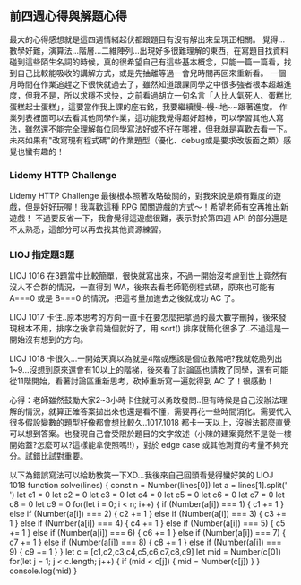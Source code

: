 ## 前四週心得與解題心得
最大的心得感想就是這四週情緒起伏都跟題目有沒有解出來呈現正相關。
覺得...數學好難，演算法...階層...二維陣列...出現好多很難理解的東西，在寫題目找資料碰到這些陌生名詞的時候，真的很希望自己有這些基本概念，只能一篇一篇看，找到自己比較能吸收的講解方式，或是先抽離等過一會兒時間再回來重新看。
一個月時間在作業追趕之下很快就過去了，雖然知道跟課同學之中很多強者根本超越進度，但我不是，所以求穩不求快，之前看過胡立一句名言「人比人氣死人、蛋糕比蛋糕起士蛋糕」，這要當作我上課的座右銘，我要繼續慢~~~慢~~~地~~跟著進度。
作業列表裡面可以去看其他同學作業，這功能我覺得超好超棒，可以學習其他人寫法，雖然還不能完全理解每位同學寫法好或不好在哪裡，但我就是喜歡去看一下。
未來如果有"改寫現有程式碼"的作業題型（優化、debug或是要求改版面之類）感覺也蠻有趣的！

### Lidemy HTTP Challenge 
Lidemy HTTP Challenge 最後根本照著攻略破關的，對我來說是頗有難度的遊戲，但是好好玩喔！我喜歡這種 RPG 闖關遊戲的方式～！希望老師有空再推出新遊戲！
不過要反省一下，我會覺得這遊戲很難，表示對於第四週 API 的部分還是不太熟悉，這部分可以再去找其他資源練習。

### LIOJ 指定題3題
LIOJ 1016 
在3題當中比較簡單，很快就寫出來，不過一開始沒考慮到世上竟然有沒人不合群的情況，一直得到 WA，後來去看老師範例程式碼，原來也可能有 A===0 或是 B===0 的情況，把這考量加進去之後就成功 AC 了。

LIOJ 1017
卡住..原本思考的方向一直卡在要怎麼把拿過的最大數字刪掉，後來發現根本不用，排序之後拿前幾個就好了，用 sort() 排序就簡化很多了..不過這是一開始沒有想到的方向。

LIOJ 1018
卡很久...一開始天真以為就是4階或應該是個位數階吧?我就乾脆列出1~9...沒想到原來還會有10以上的階梯，後來看了討論區也請教了同學，還有可能從11階開始，看著討論區重新思考，砍掉重新寫一遍就得到 AC 了！很感動！

心得：老師雖然鼓勵大家2~3小時卡住就可以勇敢發問..但有時候是自己沒辦法理解的情況，就算正確答案拋出來也還是看不懂，需要再花一些時間消化。需要代入很多假設變數的題型好像都會想比較久..1017.1018 都卡一天以上，沒辦法那麼直覺可以想到答案。也發現自己會受限於題目的文字敘述（小陳的建案竟然不是從一樓開始蓋?怎麼可以?這樣能拿使照嗎!!），對於 edge case 或其他測資的考量不夠充分。試錯比試對重要。

以下為錯誤寫法可以給助教笑一下XD...我後來自己回頭看覺得蠻好笑的
LIOJ 1018 
function solve(lines) {
  const n = Number(lines[0])
  let a = lines[1].split(' ')
  let c1 = 0
  let c2 = 0
  let c3 = 0
  let c4 = 0
  let c5 = 0
  let c6 = 0
  let c7 = 0
  let c8 = 0
  let c9 = 0
  for(let i = 0; i < n; i++) {
    if (Number(a[i]) === 1) {
      c1 += 1
    } else if (Number(a[i]) === 2) {
      c2 += 1
    } else if (Number(a[i]) === 3) {
      c3 += 1
    } else if (Number(a[i]) === 4) {
      c4 += 1
    } else if (Number(a[i]) === 5) {
      c5 += 1
    } else if (Number(a[i]) === 6) {
      c6 += 1
    } else if (Number(a[i]) === 7) {
      c7 += 1
    } else if (Number(a[i]) === 8) {
      c8 += 1
    } else if (Number(a[i]) === 9) {
      c9 += 1
    }
  }
  let c = [c1,c2,c3,c4,c5,c6,c7,c8,c9]
  let mid = Number(c[0])
  for(let j = 1; j < c.length; j++) {
    if (mid < c[j]) {
      mid = Number(c[j])
    }
  }
  console.log(mid)
}
